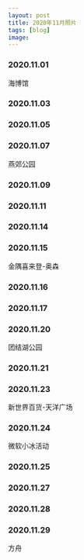 ```yaml
---
layout: post
title: 2020年11月照片
tags: [blog]
image:
---
```


### 2020.11.01

海博馆

<ul id="image-2020-11-01" class="image-gallery"></ul>

### 2020.11.03

<ul id="image-2020-11-03" class="image-gallery"></ul>

### 2020.11.05

<ul id="image-2020-11-05" class="image-gallery"></ul>

### 2020.11.07

燕郊公园

<ul id="image-2020-11-07" class="image-gallery"></ul>

### 2020.11.09

<ul id="image-2020-11-09" class="image-gallery"></ul>

### 2020.11.11

<ul id="image-2020-11-11" class="image-gallery"></ul>

### 2020.11.14

<ul id="image-2020-11-14" class="image-gallery"></ul>

### 2020.11.15

金隅喜来登-奥森

<ul id="image-2020-11-15" class="image-gallery"></ul>

### 2020.11.16

<ul id="image-2020-11-16" class="image-gallery"></ul>

### 2020.11.17

<ul id="image-2020-11-17" class="image-gallery"></ul>

### 2020.11.20

团结湖公园

<ul id="image-2020-11-20" class="image-gallery"></ul>

### 2020.11.21

<ul id="image-2020-11-21" class="image-gallery"></ul>

### 2020.11.23

新世界百货-天洋广场

<ul id="image-2020-11-23" class="image-gallery"></ul>

### 2020.11.24

微软小冰活动

<ul id="image-2020-11-24" class="image-gallery"></ul>

### 2020.11.25

<ul id="image-2020-11-25" class="image-gallery"></ul>

### 2020.11.27

<ul id="image-2020-11-27" class="image-gallery"></ul>

### 2020.11.28

<ul id="image-2020-11-28" class="image-gallery"></ul>

### 2020.11.29

方舟

<ul id="image-2020-11-29" class="image-gallery"></ul>